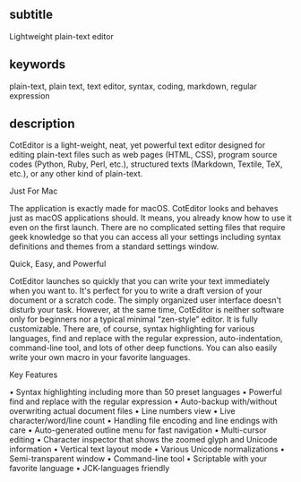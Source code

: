 
subtitle
-----------

Lightweight plain-text editor


keywords
-----------

plain-text, plain text, text editor, syntax, coding, markdown, regular expression


description
-----------

CotEditor is a light-weight, neat, yet powerful text editor designed for editing plain-text files such as web pages (HTML, CSS), program source codes (Python, Ruby, Perl, etc.), structured texts (Markdown, Textile, TeX, etc.), or any other kind of plain-text.


Just For Mac

The application is exactly made for macOS. CotEditor looks and behaves just as macOS applications should. It means, you already know how to use it even on the first launch. There are no complicated setting files that require geek knowledge so that you can access all your settings including syntax definitions and themes from a standard settings window.

Quick, Easy, and Powerful

CotEditor launches so quickly that you can write your text immediately when you want to. It's perfect for you to write a draft version of your document or a scratch code. The simply organized user interface doesn't disturb your task. However, at the same time, CotEditor is neither software only for beginners nor a typical minimal “zen-style” editor. It is fully customizable. There are, of course, syntax highlighting for various languages, find and replace with the regular expression, auto-indentation, command-line tool, and lots of other deep functions. You can also easily write your own macro in your favorite languages.

Key Features

• Syntax highlighting including more than 50 preset languages
• Powerful find and replace with the regular expression
• Auto-backup with/without overwriting actual document files
• Line numbers view
• Live character/word/line count
• Handling file encoding and line endings with care
• Auto-generated outline menu for fast navigation
• Multi-cursor editing
• Character inspector that shows the zoomed glyph and Unicode information
• Vertical text layout mode
• Various Unicode normalizations
• Semi-transparent window
• Command-line tool
• Scriptable with your favorite language
• JCK-languages friendly